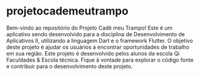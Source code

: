 # projetocademeutrampo

Bem-vindo ao repositório do Projeto Cadê meu Trampo! Este é um aplicativo sendo desenvolvido para a disciplina de Desenvolvimento de Aplicativos II, utilizando a linguagem Dart e o framework Flutter. O objetivo deste projeto é ajudar os usuários a encontrar oportunidades de trabalho em sua região. Este projeto é desenvolvido pelos alunos da escola Qi Faculdades & Escola técnica. Fique à vontade para explorar o código fonte e contribuir para o desenvolvimento deste projeto.
